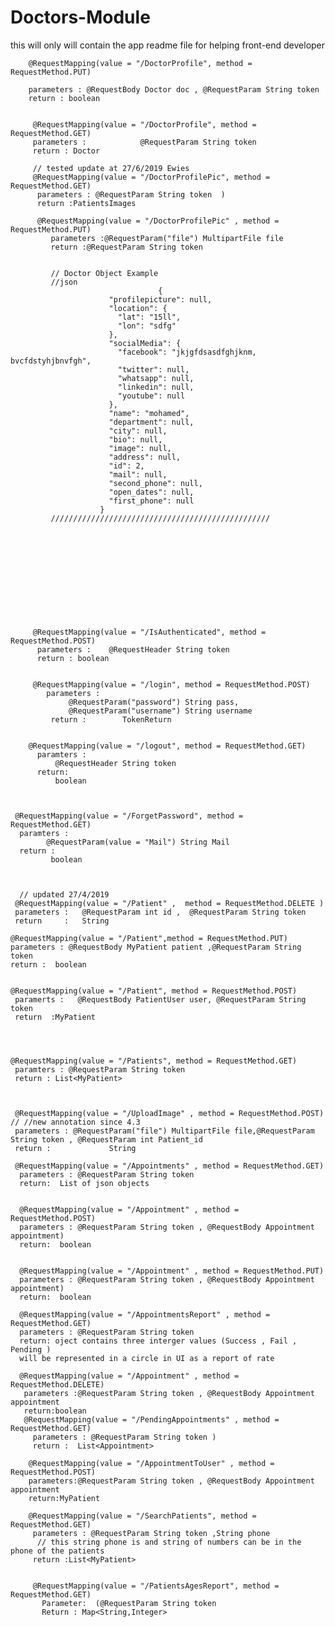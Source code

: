 # Doctors-Module
this will only will contain the app readme file for helping front-end developer



        @RequestMapping(value = "/DoctorProfile", method = RequestMethod.PUT)

        parameters : @RequestBody Doctor doc , @RequestParam String token            
        return : boolean 


         @RequestMapping(value = "/DoctorProfile", method = RequestMethod.GET)                              
         parameters :            @RequestParam String token                       
         return : Doctor

         // tested update at 27/6/2019 Ewies
         @RequestMapping(value = "/DoctorProfilePic", method = RequestMethod.GET)
          parameters : @RequestParam String token  )
          return :PatientsImages
          
          @RequestMapping(value = "/DoctorProfilePic" , method = RequestMethod.PUT)
             parameters :@RequestParam("file") MultipartFile file
             return :@RequestParam String token
             
             
             // Doctor Object Example 
             //json 
                                     {
                          "profilepicture": null,
                          "location": {
                            "lat": "15ll",
                            "lon": "sdfg"
                          },
                          "socialMedia": {
                            "facebook": "jkjgfdsasdfghjknm, bvcfdstyhjbnvfgh",
                            "twitter": null,
                            "whatsapp": null,
                            "linkedin": null,
                            "youtube": null
                          },
                          "name": "mohamed",
                          "department": null,
                          "city": null,
                          "bio": null,
                          "image": null,
                          "address": null,
                          "id": 2,
                          "mail": null,
                          "second_phone": null,
                          "open_dates": null,
                          "first_phone": null
                        }
             /////////////////////////////////////////////////
             
             
             
             
             
             
             
             
             
             
             
             
         @RequestMapping(value = "/IsAuthenticated", method = RequestMethod.POST)                        
          parameters :    @RequestHeader String token                                                         
          return : boolean                                                


         @RequestMapping(value = "/login", method = RequestMethod.POST)                                 
            parameters :                                                                                                               
                 @RequestParam("password") String pass,                                                                      
                 @RequestParam("username") String username                                                                       
             return :        TokenReturn                                                                               
     
   
        @RequestMapping(value = "/logout", method = RequestMethod.GET)
          paramters :
              @RequestHeader String token
          return: 
              boolean
 
 
    
     @RequestMapping(value = "/ForgetPassword", method = RequestMethod.GET)
      paramters :
            @RequestParam(value = "Mail") String Mail
      return :
             boolean
     
     
     
      // updated 27/4/2019
     @RequestMapping(value = "/Patient" ,  method = RequestMethod.DELETE )
     parameters :   @RequestParam int id ,  @RequestParam String token
     return     :   String
    
    @RequestMapping(value = "/Patient",method = RequestMethod.PUT)
    parameters : @RequestBody MyPatient patient ,@RequestParam String token 
    return :  boolean

    
    @RequestMapping(value = "/Patient", method = RequestMethod.POST)
     paramerts :   @RequestBody PatientUser user, @RequestParam String token 
     return  :MyPatient



    
    @RequestMapping(value = "/Patients", method = RequestMethod.GET)
     paramters : @RequestParam String token 
     return : List<MyPatient>
  
   
  
     @RequestMapping(value = "/UploadImage" , method = RequestMethod.POST) // //new annotation since 4.3
     parameters : @RequestParam("file") MultipartFile file,@RequestParam String token , @RequestParam int Patient_id
     return :             String
  
     @RequestMapping(value = "/Appointments" , method = RequestMethod.GET)
      parameters : @RequestParam String token
      return:  List of json objects 
      
      
      @RequestMapping(value = "/Appointment" , method = RequestMethod.POST)
      parameters : @RequestParam String token , @RequestBody Appointment appointment)
      return:  boolean 
      
      
      @RequestMapping(value = "/Appointment" , method = RequestMethod.PUT)
      parameters : @RequestParam String token , @RequestBody Appointment appointment)
      return:  boolean 
       
      @RequestMapping(value = "/AppointmentsReport" , method = RequestMethod.GET)
      parameters : @RequestParam String token
      return: oject contains three interger values (Success , Fail , Pending ) 
      will be represented in a circle in UI as a report of rate 
      
      @RequestMapping(value = "/Appointment" , method = RequestMethod.DELETE)
       parameters :@RequestParam String token , @RequestBody Appointment appointment
       return:boolean
       @RequestMapping(value = "/PendingAppointments" , method = RequestMethod.GET)
         parameters : @RequestParam String token )
         return :  List<Appointment> 
         
        @RequestMapping(value = "/AppointmentToUser" , method = RequestMethod.POST)
        parameters:@RequestParam String token , @RequestBody Appointment appointment
        return:MyPatient
     
        @RequestMapping(value = "/SearchPatients", method = RequestMethod.GET)
         parameters : @RequestParam String token ,String phone 
          // this string phone is and string of numbers can be in the phone of the patients
         return :List<MyPatient>
         
         
         @RequestMapping(value = "/PatientsAgesReport", method = RequestMethod.GET)
           Parameter:  (@RequestParam String token
           Return : Map<String,Integer>
